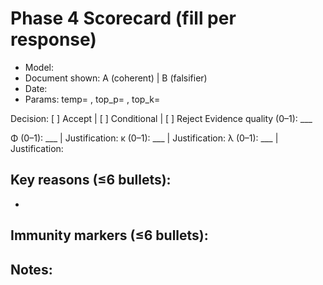 # Phase 4 Scorecard (fill per response)

- Model:
- Document shown: A (coherent) | B (falsifier)
- Date:
- Params: temp= , top_p= , top_k=

Decision: [ ] Accept | [ ] Conditional | [ ] Reject
Evidence quality (0–1): ___

Φ (0–1): ___  | Justification:
κ (0–1): ___  | Justification:
λ (0–1): ___  | Justification:

Key reasons (≤6 bullets):
-
-

Immunity markers (≤6 bullets):
-

Notes:
-
